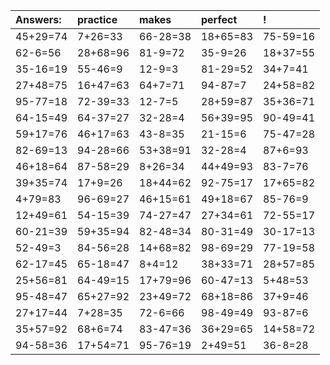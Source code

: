 | Answers: | practice | makes | perfect | ! |
| :--- | :--- | :--- | :--- | :--- |
| 45+29=74 | 7+26=33 | 66-28=38 | 18+65=83 | 75-59=16 | 
| 62-6=56 | 28+68=96 | 81-9=72 | 35-9=26 | 18+37=55 | 
| 35-16=19 | 55-46=9 | 12-9=3 | 81-29=52 | 34+7=41 | 
| 27+48=75 | 16+47=63 | 64+7=71 | 94-87=7 | 24+58=82 | 
| 95-77=18 | 72-39=33 | 12-7=5 | 28+59=87 | 35+36=71 | 
| 64-15=49 | 64-37=27 | 32-28=4 | 56+39=95 | 90-49=41 | 
| 59+17=76 | 46+17=63 | 43-8=35 | 21-15=6 | 75-47=28 | 
| 82-69=13 | 94-28=66 | 53+38=91 | 32-28=4 | 87+6=93 | 
| 46+18=64 | 87-58=29 | 8+26=34 | 44+49=93 | 83-7=76 | 
| 39+35=74 | 17+9=26 | 18+44=62 | 92-75=17 | 17+65=82 | 
| 4+79=83 | 96-69=27 | 46+15=61 | 49+18=67 | 85-76=9 | 
| 12+49=61 | 54-15=39 | 74-27=47 | 27+34=61 | 72-55=17 | 
| 60-21=39 | 59+35=94 | 82-48=34 | 80-31=49 | 30-17=13 | 
| 52-49=3 | 84-56=28 | 14+68=82 | 98-69=29 | 77-19=58 | 
| 62-17=45 | 65-18=47 | 8+4=12 | 38+33=71 | 28+57=85 | 
| 25+56=81 | 64-49=15 | 17+79=96 | 60-47=13 | 5+48=53 | 
| 95-48=47 | 65+27=92 | 23+49=72 | 68+18=86 | 37+9=46 | 
| 27+17=44 | 7+28=35 | 72-6=66 | 98-49=49 | 93-87=6 | 
| 35+57=92 | 68+6=74 | 83-47=36 | 36+29=65 | 14+58=72 | 
| 94-58=36 | 17+54=71 | 95-76=19 | 2+49=51 | 36-8=28 | 
